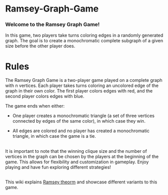 # Ramsey-Graph-Game

### Welcome to the Ramsey Graph Game!

In this game, two players take turns coloring edges in a randomly generated graph. The goal is to create a monochromatic complete subgraph of a given size before the other player does.

# Rules

The Ramsey Graph Game is a two-player game played on a complete graph with n vertices. Each player takes turns coloring an uncolored edge of the graph in their own color. The first player colors edges with red, and the second player colors edges with blue.

The game ends when either:

* One player creates a monochromatic triangle (a set of three vertices connected by edges of the same color), in which case they win.

* All edges are colored and no player has created a monochromatic triangle, in which case the game is a tie.

<br />
It is important to note that the winning clique size and the number of vertices in the graph can be chosen by the players at the beginning of the game. This allows for flexibility and customization in gameplay. Enjoy playing and have fun exploring different strategies!

##
This wiki explains [Ramsey theorm](https://en.wikipedia.org/wiki/Ramsey%27s_theorem) and showcase different variants to this game.
